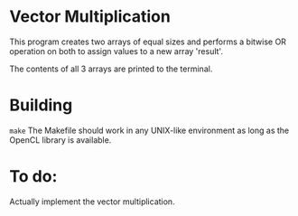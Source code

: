 # Vector Multiplication

This program creates two arrays of equal sizes and performs a bitwise OR operation on both to assign values to a new array 'result'.

The contents of all 3 arrays are printed to the terminal.

# Building

`make`
The Makefile should work in any UNIX-like environment as long as the OpenCL library is available.

# To do:

Actually implement the vector multiplication.

